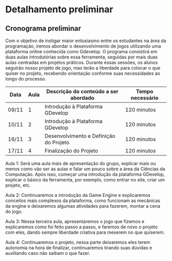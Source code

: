 # Detalhamento preliminar

## Cronograma preliminar

Com o objetivo de instigar maior entusiasmo entre os estudantes na área da programação, iremos abordar o desenvolvimento de jogos utilizando uma plataforma online conhecida como Gdevelop. O programa consistirá em duas aulas introdutórias sobre essa ferramenta, seguidas por mais duas aulas centradas em projetos práticos. Durante essas sessões, os alunos seguirão nosso projeto de jogo, mas terão a liberdade para colocar o que quiser no projeto, recebendo orientação conforme suas necessidades ao longo do processo.

|Data | Aula | Descrição do conteúdo a ser abordado | Tempo necessário |
|-----|------|--------------------------------------|------------------|
| 09/11 | 1 | Introdução à Plataforma GDevelop | 120 minutos | 
| 10/11 | 2 | Introdução à Plataforma GDevelop | 120 minutos |
| 16/11 | 3 | Desenvolvimento e Definição do Projeto | 120 minutos | 
| 17/11 | 4 | Finalização do Projeto | 120 minutos |

Aula 1:  Será uma aula mais de apresentação do grupo, explicar mais ou menos como vão ser as aulas e falar um pouco sobre a área da Ciências da Computação. Após isso, começar uma introdução da plataforma GDevelop, explicar o básico da ferramenta, por exemplo, como entrar no site, criar um projeto, etc.

Aula 2:  Continuaremos a introdução da Game Engine e explicaremos conceitos mais complexos da plataforma, como funcionam as mecânicas da engine e deixaremos algumas atividades para fazerem, montar a cena do jogo.

Aula 3:  Nessa terceira aula, apresentaremos o jogo que fizemos e explicaremos como foi feito passo a passo, e faremos de novo o projeto com eles, dando sempre liberdade criativa para mexerem no que quiserem.

Aula 4:  Continuaremos o projeto, nessa parte deixaremos eles terem autonomia na hora de finalizar, continuaremos tirando suas dúvidas e auxiliando caso não saibam o que fazer.






